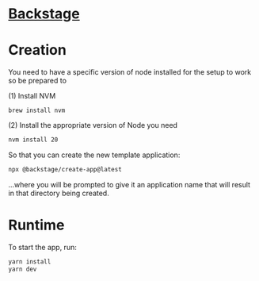 # [Backstage](https://backstage.io)





# Creation

You need to have a specific version of node installed for the setup to work so be prepared to 

(1) Install NVM

```shell
brew install nvm
```

(2) Install the appropriate version of Node you need

```bash
nvm install 20
```



So that you can create the new template application:

```bash
npx @backstage/create-app@latest
```

...where you will be prompted to give it an application name that will result in that directory being created.

# Runtime



To start the app, run:

```sh
yarn install
yarn dev
```
